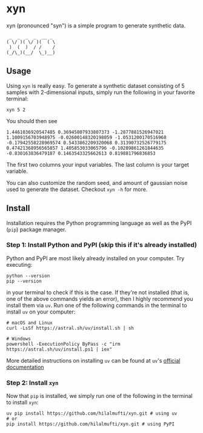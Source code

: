 # xyn

xyn (pronounced "syn") is a simple program to generate synthetic data.

```
 _  _  _  _  __ _
( \/ )( \/ )(  ( \
 )  (  )  / /    /
(_/\_)(__/  \_)__)
```

## Usage

Using `xyn` is really easy. To generate a synthetic dataset consisting of 5
samples with 2-dimensional inputs, simply run the following in your favorite 
terminal:
```
xyn 5 2
```
You should then see
```
1.4461036920547485 0.36945807933807373 -1.2877881526947021
1.1009156703948975 -0.02600148320198059 -1.0531200170516968
-0.17942558228969574 0.5433862209320068 0.31390732526779175
0.47421368956565857 1.405853033065796 -0.10289861261844635
-0.830163836479187 0.1463543325662613 0.819881796836853
```
The first two columns your input variables. The last column is your target
variable.

You can also customize the random seed, and amount of gaussian noise used to
generate the dataset. Checkout `xyn -h` for more.

## Install
Installation requires the Python programming language as well as the PyPI (`pip`) package manager.

### Step 1: Install Python and PyPI (skip this if it's already installed)
Python and PyPI are most likely already installed on your computer. Try executing:
```
python --version
pip --version
```
in your terminal to check if this is the case. 
If they're not installed (that is, one of the above commands yields an error), 
then I highly recommend you install them via `uv`. Run one of the following 
commands in the terminal to install `uv` on your computer:
```
# macOS and Linux
curl -LsSf https://astral.sh/uv/install.sh | sh

# Windows
powershell -ExecutionPolicy ByPass -c "irm https://astral.sh/uv/install.ps1 | iex"
```
More detailed instructions on installing `uv` can be found at `uv`'s [official
documentation](https://docs.astral.sh/uv/getting-started/installation/)

### Step 2: Install `xyn`
Now that `pip` is installed, we simply run one of the following in the terminal
to install `xyn`:
```
uv pip install https://github.com/hilalmufti/xyn.git # using uv
# or 
pip install https://github.com/hilalmufti/xyn.git # using PyPI
```

